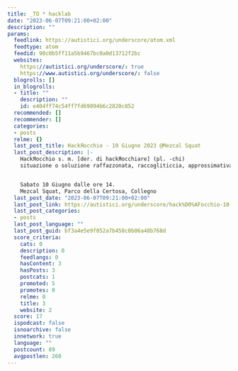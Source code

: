 ```yaml
---
title: _TO * hacklab
date: "2023-06-07T09:21:00+02:00"
description: ""
params:
  feedlink: https://autistici.org/underscore/atom.xml
  feedtype: atom
  feedid: 90c0b5ff11a5b9467bc0a0d13712f2bc
  websites:
    https://autistici.org/underscore/: true
    https://www.autistici.org/underscore/: false
  blogrolls: []
  in_blogrolls:
  - title: ""
    description: ""
    id: e404ff74c54ff7fd69894b6c2820c852
  recommended: []
  recommender: []
  categories:
  - posts
  relme: {}
  last_post_title: HackЯocchio - 10 Giugno 2023 @Mezcal Squat
  last_post_description: |-
    HackЯocchio s. m. [der. di hackЯocchiare] (pl. -chi)
    situazione o soluzione raffazzonata, raccogliticcia, approssimativa


    Sabato 10 Giugno dalle ore 14.
    Mezcal Squat, Parco della Certosa, Collegno
  last_post_date: "2023-06-07T09:21:00+02:00"
  last_post_link: https://autistici.org/underscore/hack%D0%AFocchio-10-giugno-2023-mezcal-squat.html
  last_post_categories:
  - posts
  last_post_language: ""
  last_post_guid: bf3a4e5e9f052a7b458c0b06a48b768d
  score_criteria:
    cats: 0
    description: 0
    feedlangs: 0
    hasContent: 3
    hasPosts: 3
    postcats: 1
    promoted: 5
    promotes: 0
    relme: 0
    title: 3
    website: 2
  score: 17
  ispodcast: false
  isnoarchive: false
  innetwork: true
  language: ""
  postcount: 89
  avgpostlen: 260
---
```

